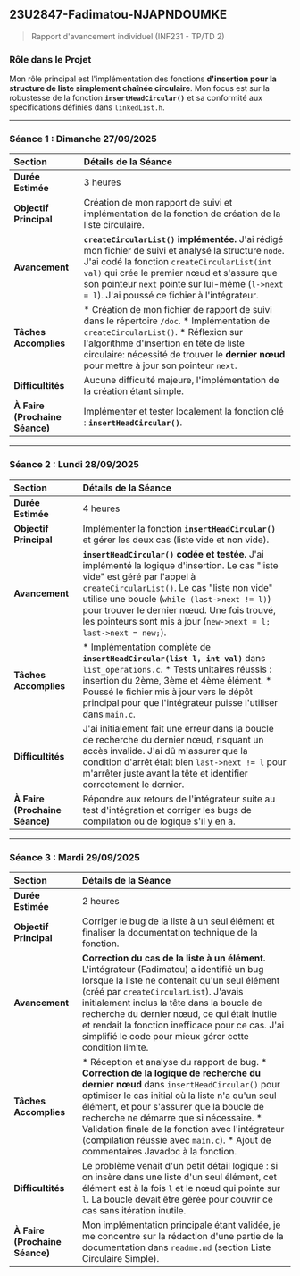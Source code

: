 ## **23U2847-Fadimatou-NJAPNDOUMKE**

> Rapport d'avancement individuel (INF231 - TP/TD 2)

### **Rôle dans le Projet**

Mon rôle principal est l'implémentation des fonctions **d'insertion pour la structure de liste simplement chaînée circulaire**. Mon focus est sur la robustesse de la fonction **`insertHeadCircular()`** et sa conformité aux spécifications définies dans `linkedList.h`.

---

### **Séance 1 : Dimanche 27/09/2025**

| Section | Détails de la Séance |
| :--- | :--- |
| **Durée Estimée** | 3 heures |
| **Objectif Principal** | Création de mon rapport de suivi et implémentation de la fonction de création de la liste circulaire. |
| **Avancement** | **`createCircularList()` implémentée.** J'ai rédigé mon fichier de suivi et analysé la structure `node`. J'ai codé la fonction `createCircularList(int val)` qui crée le premier nœud et s'assure que son pointeur `next` pointe sur lui-même (`l->next = l`). J'ai poussé ce fichier à l'intégrateur. |
| **Tâches Accomplies** | * Création de mon fichier de rapport de suivi dans le répertoire `/doc`. * Implémentation de `createCircularList()`. * Réflexion sur l'algorithme d'insertion en tête de liste circulaire: nécessité de trouver le **dernier nœud** pour mettre à jour son pointeur `next`. |
| **Difficultités** | Aucune difficulté majeure, l'implémentation de la création étant simple. |
| **À Faire (Prochaine Séance)** | Implémenter et tester localement la fonction clé : **`insertHeadCircular()`**. |

---

### **Séance 2 : Lundi 28/09/2025**

| Section | Détails de la Séance |
| :--- | :--- |
| **Durée Estimée** | 4 heures |
| **Objectif Principal** | Implémenter la fonction **`insertHeadCircular()`** et gérer les deux cas (liste vide et non vide). |
| **Avancement** | **`insertHeadCircular()` codée et testée.** J'ai implémenté la logique d'insertion. Le cas "liste vide" est géré par l'appel à `createCircularList()`. Le cas "liste non vide" utilise une boucle (`while (last->next != l)`) pour trouver le dernier nœud. Une fois trouvé, les pointeurs sont mis à jour (`new->next = l; last->next = new;`). |
| **Tâches Accomplies** | * Implémentation complète de **`insertHeadCircular(list l, int val)`** dans `list_operations.c`. * Tests unitaires réussis : insertion du 2ème, 3ème et 4ème élément. * Poussé le fichier mis à jour vers le dépôt principal pour que l'intégrateur puisse l'utiliser dans `main.c`. |
| **Difficultités** | J'ai initialement fait une erreur dans la boucle de recherche du dernier nœud, risquant un accès invalide. J'ai dû m'assurer que la condition d'arrêt était bien `last->next != l` pour m'arrêter juste avant la tête et identifier correctement le dernier. |
| **À Faire (Prochaine Séance)** | Répondre aux retours de l'intégrateur suite au test d'intégration et corriger les bugs de compilation ou de logique s'il y en a. |

---

### **Séance 3 : Mardi 29/09/2025**

| Section | Détails de la Séance |
| :--- | :--- |
| **Durée Estimée** | 2 heures |
| **Objectif Principal** | Corriger le bug de la liste à un seul élément et finaliser la documentation technique de la fonction. |
| **Avancement** | **Correction du cas de la liste à un élément.** L'intégrateur (Fadimatou) a identifié un bug lorsque la liste ne contenait qu'un seul élément (créé par `createCircularList`). J'avais initialement inclus la tête dans la boucle de recherche du dernier nœud, ce qui était inutile et rendait la fonction inefficace pour ce cas. J'ai simplifié le code pour mieux gérer cette condition limite. |
| **Tâches Accomplies** | * Réception et analyse du rapport de bug. * **Correction de la logique de recherche du dernier nœud** dans `insertHeadCircular()` pour optimiser le cas initial où la liste n'a qu'un seul élément, et pour s'assurer que la boucle de recherche ne démarre que si nécessaire. * Validation finale de la fonction avec l'intégrateur (compilation réussie avec `main.c`). * Ajout de commentaires Javadoc à la fonction. |
| **Difficultités** | Le problème venait d'un petit détail logique : si on insère dans une liste d'un seul élément, cet élément est à la fois `l` et le nœud qui pointe sur `l`. La boucle devait être gérée pour couvrir ce cas sans itération inutile. |
| **À Faire (Prochaine Séance)** | Mon implémentation principale étant validée, je me concentre sur la rédaction d'une partie de la documentation dans `readme.md` (section Liste Circulaire Simple). |